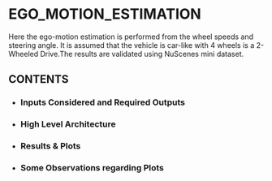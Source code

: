 # EGO_MOTION_ESTIMATION
Here the ego-motion estimation is performed from the wheel speeds and steering angle. It is assumed that the vehicle is car-like with 4 wheels is a 2-Wheeled Drive.The results are validated using NuScenes mini dataset.

## CONTENTS

 - ### Inputs Considered and Required Outputs
 - ### High Level Architecture
 - ### Results & Plots
 - ### Some Observations regarding Plots

